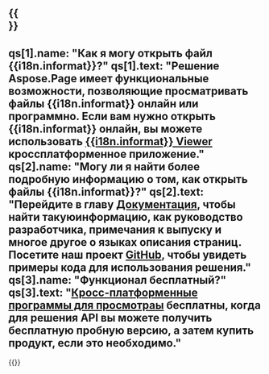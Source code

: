 ﻿---
meta: true
translation: true
deploy: false
---

{{<section faqchild>}}
---
qs[1].name: "Как я могу открыть файл {{i18n.informat}}?"
qs[1].text: "Решение Aspose.Page имеет функциональные возможности, позволяющие просматривать файлы {{i18n.informat}} онлайн или программно. Если вам нужно открыть {{i18n.informat}} онлайн, вы можете использовать [{{i18n.informat}} Viewer](https://products.aspose.app/page/conversion/{{i18n.informatниже}}) кроссплатформенное приложение."
qs[2].name: "Могу ли я найти более подробную информацию о том, как открыть файлы {{i18n.informat}}?"
qs[2].text: "Перейдите в главу [Документация](https://docs.aspose.com/page/), чтобы найти такую ​​информацию, как руководство разработчика, примечания к выпуску и многое другое о языках описания страниц. Посетите наш проект [GitHub](https://github.com/aspose-page), чтобы увидеть примеры кода для использования решения."
qs[3].name: "Функционал бесплатный?"
qs[3].text: "[Кросс-платформенные программы для просмотраы](https://products.aspose.app/page/viewer) бесплатны, когда для решения API вы можете получить бесплатную пробную версию, а затем купить продукт, если это необходимо."
---

{{<import path="/meta/schemas.md" section="faq">}} 